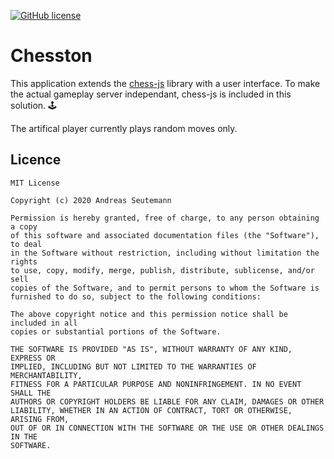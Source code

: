 [![GitHub license](https://img.shields.io/badge/License-MIT-blue.svg)](LICENSE)

# Chesston
This application extends the [chess-js](https://github.com/jhlywa/chess.js) library with a user interface. To make the actual gameplay server independant, chess-js is included in this solution. :joystick:

The artifical player currently plays random moves only.

## Licence
```
MIT License

Copyright (c) 2020 Andreas Seutemann

Permission is hereby granted, free of charge, to any person obtaining a copy
of this software and associated documentation files (the "Software"), to deal
in the Software without restriction, including without limitation the rights
to use, copy, modify, merge, publish, distribute, sublicense, and/or sell
copies of the Software, and to permit persons to whom the Software is
furnished to do so, subject to the following conditions:

The above copyright notice and this permission notice shall be included in all
copies or substantial portions of the Software.

THE SOFTWARE IS PROVIDED "AS IS", WITHOUT WARRANTY OF ANY KIND, EXPRESS OR
IMPLIED, INCLUDING BUT NOT LIMITED TO THE WARRANTIES OF MERCHANTABILITY,
FITNESS FOR A PARTICULAR PURPOSE AND NONINFRINGEMENT. IN NO EVENT SHALL THE
AUTHORS OR COPYRIGHT HOLDERS BE LIABLE FOR ANY CLAIM, DAMAGES OR OTHER
LIABILITY, WHETHER IN AN ACTION OF CONTRACT, TORT OR OTHERWISE, ARISING FROM,
OUT OF OR IN CONNECTION WITH THE SOFTWARE OR THE USE OR OTHER DEALINGS IN THE
SOFTWARE.
```